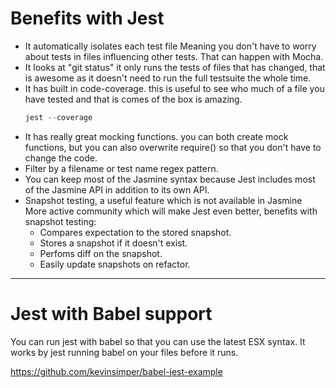 # Benefits with Jest

- It automatically isolates each test file
  Meaning you don't have to worry about tests in files influencing other tests. That can happen with Mocha.
- It looks at "git status"
  it only runs the tests of files that has changed, that is awesome as it doesn't need to run the full testsuite the whole time.
- It has built in code-coverage.
  this is useful to see who much of a file you have tested and that is comes of the box is amazing.
  ```js
  jest --coverage
  ```
- It has really great mocking functions.
  you can both create mock functions, but you can also overwrite require() so that you don't have to change the code.
- Filter by a filename or test name regex pattern.
- You can keep most of the Jasmine syntax because Jest includes most of the Jasmine API in addition to its own API.
- Snapshot testing, a useful feature which is not available in Jasmine
More active community which will make Jest even better, benefits with snapshot testing: 
  - Compares expectation to the stored snapshot.
  - Stores a snapshot if it doesn't exist.
  - Perfoms diff on the snapshot.
  - Easily update snapshots on refactor.



---

# Jest with Babel support

You can run jest with babel so that you can use the latest ESX syntax. It works by jest running babel on your files before it runs.

https://github.com/kevinsimper/babel-jest-example
